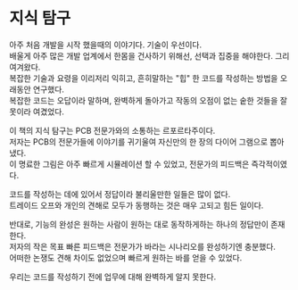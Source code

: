 # 지식 탐구

아주 처음 개발을 시작 했을때의 이야기다. 기술이 우선이다.\
배울게 아주 많은 개발 업계에서 한몸을 건사하기 위해선, 선택과 집중을 해야한다.  그리\
여겨왔다.\
복잡한 기술과 요령을 이리저리 익히고, 흔히말하는 "힙" 한 코드를 작성하는 방법을 오래동안 연구했다.\
복잡한 코드는 오답이라 말하며, 완벽하게 돌아가고 작동의 오점이 없는 숱한 것들을 잘못이라 여겼었다.

이 책의 지식 탐구는 PCB 전문가와의 소통하는 르포르타주이다.\
저자는 PCB의 전문가들에 이야기를 귀기울여 자신만의 한 장의 다이어 그램으로 뽑아냈다.\
이 명료한 그림은 아주 빠르게 시뮬레이션 할 수 있었고, 전문가의 피드백은 즉각적이였다.

코드를 작성하는 데에 있어서 정답이라 불리울만한 일들은 많이 없다.\
트레이드 오프와 개인의 견해로 모두가 동행하는 것은 매우 고되고 힘든 일이다.

반대로, 기능의 완성은 원하는 사람이 원하는 대로 동작하게하는 하나의 정답만이 존재한다.\
저자의 작은 목표 빠른 피드백은 전문가가 바라는 시나리오를 완성하기엔 충분했다.\
어떠한 논쟁도 견해 차이도 없었으며 빠르게 원하는 바를 얻을 수 있었다.&#x20;

우리는 코드를 작성하기 전에 업무에 대해 완벽하게 알지 못한다.
